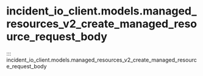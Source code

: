 # incident_io_client.models.managed_resources_v2_create_managed_resource_request_body

::: incident_io_client.models.managed_resources_v2_create_managed_resource_request_body
